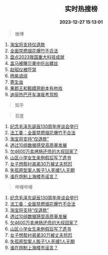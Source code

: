 <div align="center"><h2>实时热搜榜</h2><h4>2023-12-27 15:13:01</h4></div>

> 微博  

1. [淘宝将支持仅退款](https://s.weibo.com/weibo?q=%23%E6%B7%98%E5%AE%9D%E5%B0%86%E6%94%AF%E6%8C%81%E4%BB%85%E9%80%80%E6%AC%BE%23&t=31&band_rank=1&Refer=top)<br />
2. [全面禁燃烟花爆竹不合法](https://s.weibo.com/weibo?q=%23%E5%85%A8%E9%9D%A2%E7%A6%81%E7%87%83%E7%83%9F%E8%8A%B1%E7%88%86%E7%AB%B9%E4%B8%8D%E5%90%88%E6%B3%95%23&t=31&band_rank=2&Refer=top)<br />
3. [盘点2023我国重大科技成就](https://s.weibo.com/weibo?q=%23%E7%9B%98%E7%82%B92023%E6%88%91%E5%9B%BD%E9%87%8D%E5%A4%A7%E7%A7%91%E6%8A%80%E6%88%90%E5%B0%B1%23&t=31&band_rank=3&Refer=top)<br />
4. [盒马被曝贝果中吃出螺丝](https://s.weibo.com/weibo?q=%23%E7%9B%92%E9%A9%AC%E8%A2%AB%E6%9B%9D%E8%B4%9D%E6%9E%9C%E4%B8%AD%E5%90%83%E5%87%BA%E8%9E%BA%E4%B8%9D%23&t=31&band_rank=4&Refer=top)<br />
5. [赵昭仪被吓哭](https://s.weibo.com/weibo?q=%23%E8%B5%B5%E6%98%AD%E4%BB%AA%E8%A2%AB%E5%90%93%E5%93%AD%23&t=31&band_rank=5&Refer=top)<br />
6. [杨紫进组](https://s.weibo.com/weibo?q=%E6%9D%A8%E7%B4%AB%E8%BF%9B%E7%BB%84&t=31&band_rank=6&Refer=top)<br />
7. [寄生虫](https://s.weibo.com/weibo?q=%E5%AF%84%E7%94%9F%E8%99%AB&t=31&band_rank=7&Refer=top)<br />
8. [果郡王和甄嬛原剧本有吻戏](https://s.weibo.com/weibo?q=%E6%9E%9C%E9%83%A1%E7%8E%8B%E5%92%8C%E7%94%84%E5%AC%9B%E5%8E%9F%E5%89%A7%E6%9C%AC%E6%9C%89%E5%90%BB%E6%88%8F&t=31&band_rank=8&Refer=top)<br />
9. [迪丽热巴开车演我考驾照](https://s.weibo.com/weibo?q=%23%E8%BF%AA%E4%B8%BD%E7%83%AD%E5%B7%B4%E5%BC%80%E8%BD%A6%E6%BC%94%E6%88%91%E8%80%83%E9%A9%BE%E7%85%A7%23&t=31&band_rank=9&Refer=top)<br />

> 知乎  


> 百度  

1. [纪念毛泽东诞辰130周年座谈会举行](https://www.baidu.com/s?wd=%E7%BA%AA%E5%BF%B5%E6%AF%9B%E6%B3%BD%E4%B8%9C%E8%AF%9E%E8%BE%B0130%E5%91%A8%E5%B9%B4%E5%BA%A7%E8%B0%88%E4%BC%9A%E4%B8%BE%E8%A1%8C&sa=fyb_news&rsv_dl=fyb_news)<br />
2. [法工委：全面禁燃烟花爆竹不合法](https://www.baidu.com/s?wd=%E6%B3%95%E5%B7%A5%E5%A7%94%EF%BC%9A%E5%85%A8%E9%9D%A2%E7%A6%81%E7%87%83%E7%83%9F%E8%8A%B1%E7%88%86%E7%AB%B9%E4%B8%8D%E5%90%88%E6%B3%95&sa=fyb_news&rsv_dl=fyb_news)<br />
3. [淘宝将支持“仅退款”](https://www.baidu.com/s?wd=%E6%B7%98%E5%AE%9D%E5%B0%86%E6%94%AF%E6%8C%81%E2%80%9C%E4%BB%85%E9%80%80%E6%AC%BE%E2%80%9D&sa=fyb_news&rsv_dl=fyb_news)<br />
4. [透过10组数据感受高质量发展](https://www.baidu.com/s?wd=%E9%80%8F%E8%BF%8710%E7%BB%84%E6%95%B0%E6%8D%AE%E6%84%9F%E5%8F%97%E9%AB%98%E8%B4%A8%E9%87%8F%E5%8F%91%E5%B1%95&sa=fyb_news&rsv_dl=fyb_news)<br />
5. [欠4600万卖烤肠还债的大叔回家了](https://www.baidu.com/s?wd=%E6%AC%A04600%E4%B8%87%E5%8D%96%E7%83%A4%E8%82%A0%E8%BF%98%E5%80%BA%E7%9A%84%E5%A4%A7%E5%8F%94%E5%9B%9E%E5%AE%B6%E4%BA%86&sa=fyb_news&rsv_dl=fyb_news)<br />
6. [山区小学女生来例假后写了遗书](https://www.baidu.com/s?wd=%E5%B1%B1%E5%8C%BA%E5%B0%8F%E5%AD%A6%E5%A5%B3%E7%94%9F%E6%9D%A5%E4%BE%8B%E5%81%87%E5%90%8E%E5%86%99%E4%BA%86%E9%81%97%E4%B9%A6&sa=fyb_news&rsv_dl=fyb_news)<br />
7. [女子想帮衬弟弟30万被丈夫怒怼](https://www.baidu.com/s?wd=%E5%A5%B3%E5%AD%90%E6%83%B3%E5%B8%AE%E8%A1%AC%E5%BC%9F%E5%BC%9F30%E4%B8%87%E8%A2%AB%E4%B8%88%E5%A4%AB%E6%80%92%E6%80%BC&sa=fyb_news&rsv_dl=fyb_news)<br />
8. [失孤原型案人贩子1人死缓1人无期](https://www.baidu.com/s?wd=%E5%A4%B1%E5%AD%A4%E5%8E%9F%E5%9E%8B%E6%A1%88%E4%BA%BA%E8%B4%A9%E5%AD%901%E4%BA%BA%E6%AD%BB%E7%BC%931%E4%BA%BA%E6%97%A0%E6%9C%9F&sa=fyb_news&rsv_dl=fyb_news)<br />
9. [谁在炮制上海楼市谣言？](https://www.baidu.com/s?wd=%E8%B0%81%E5%9C%A8%E7%82%AE%E5%88%B6%E4%B8%8A%E6%B5%B7%E6%A5%BC%E5%B8%82%E8%B0%A3%E8%A8%80%EF%BC%9F&sa=fyb_news&rsv_dl=fyb_news)<br />

> 哔哩哔哩  

1. [纪念毛泽东诞辰130周年座谈会举行](https://www.baidu.com/s?wd=%E7%BA%AA%E5%BF%B5%E6%AF%9B%E6%B3%BD%E4%B8%9C%E8%AF%9E%E8%BE%B0130%E5%91%A8%E5%B9%B4%E5%BA%A7%E8%B0%88%E4%BC%9A%E4%B8%BE%E8%A1%8C&sa=fyb_news&rsv_dl=fyb_news)<br />
2. [法工委：全面禁燃烟花爆竹不合法](https://www.baidu.com/s?wd=%E6%B3%95%E5%B7%A5%E5%A7%94%EF%BC%9A%E5%85%A8%E9%9D%A2%E7%A6%81%E7%87%83%E7%83%9F%E8%8A%B1%E7%88%86%E7%AB%B9%E4%B8%8D%E5%90%88%E6%B3%95&sa=fyb_news&rsv_dl=fyb_news)<br />
3. [淘宝将支持“仅退款”](https://www.baidu.com/s?wd=%E6%B7%98%E5%AE%9D%E5%B0%86%E6%94%AF%E6%8C%81%E2%80%9C%E4%BB%85%E9%80%80%E6%AC%BE%E2%80%9D&sa=fyb_news&rsv_dl=fyb_news)<br />
4. [透过10组数据感受高质量发展](https://www.baidu.com/s?wd=%E9%80%8F%E8%BF%8710%E7%BB%84%E6%95%B0%E6%8D%AE%E6%84%9F%E5%8F%97%E9%AB%98%E8%B4%A8%E9%87%8F%E5%8F%91%E5%B1%95&sa=fyb_news&rsv_dl=fyb_news)<br />
5. [欠4600万卖烤肠还债的大叔回家了](https://www.baidu.com/s?wd=%E6%AC%A04600%E4%B8%87%E5%8D%96%E7%83%A4%E8%82%A0%E8%BF%98%E5%80%BA%E7%9A%84%E5%A4%A7%E5%8F%94%E5%9B%9E%E5%AE%B6%E4%BA%86&sa=fyb_news&rsv_dl=fyb_news)<br />
6. [山区小学女生来例假后写了遗书](https://www.baidu.com/s?wd=%E5%B1%B1%E5%8C%BA%E5%B0%8F%E5%AD%A6%E5%A5%B3%E7%94%9F%E6%9D%A5%E4%BE%8B%E5%81%87%E5%90%8E%E5%86%99%E4%BA%86%E9%81%97%E4%B9%A6&sa=fyb_news&rsv_dl=fyb_news)<br />
7. [女子想帮衬弟弟30万被丈夫怒怼](https://www.baidu.com/s?wd=%E5%A5%B3%E5%AD%90%E6%83%B3%E5%B8%AE%E8%A1%AC%E5%BC%9F%E5%BC%9F30%E4%B8%87%E8%A2%AB%E4%B8%88%E5%A4%AB%E6%80%92%E6%80%BC&sa=fyb_news&rsv_dl=fyb_news)<br />
8. [失孤原型案人贩子1人死缓1人无期](https://www.baidu.com/s?wd=%E5%A4%B1%E5%AD%A4%E5%8E%9F%E5%9E%8B%E6%A1%88%E4%BA%BA%E8%B4%A9%E5%AD%901%E4%BA%BA%E6%AD%BB%E7%BC%931%E4%BA%BA%E6%97%A0%E6%9C%9F&sa=fyb_news&rsv_dl=fyb_news)<br />
9. [谁在炮制上海楼市谣言？](https://www.baidu.com/s?wd=%E8%B0%81%E5%9C%A8%E7%82%AE%E5%88%B6%E4%B8%8A%E6%B5%B7%E6%A5%BC%E5%B8%82%E8%B0%A3%E8%A8%80%EF%BC%9F&sa=fyb_news&rsv_dl=fyb_news)<br />
